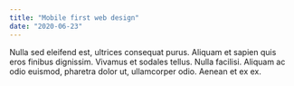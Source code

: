 ```yaml
---
title: "Mobile first web design"
date: "2020-06-23"
---
```


Nulla sed eleifend est, ultrices consequat purus. Aliquam et sapien quis eros finibus dignissim. Vivamus et sodales tellus. Nulla facilisi. Aliquam ac odio euismod, pharetra dolor ut, ullamcorper odio. Aenean et ex ex. 